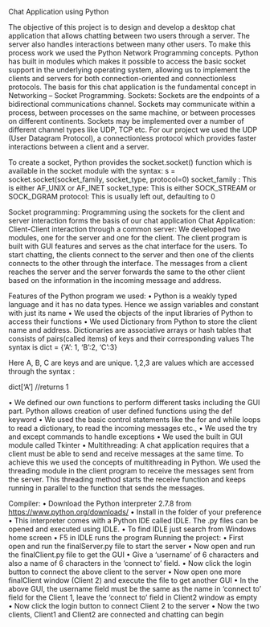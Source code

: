 
Chat Application using Python

The objective of this project is to design and develop a desktop chat application that allows chatting between two users through a server. The server also handles interactions between many other users. To make this process work we used the Python Network Programming concepts. Python has built in modules which makes it possible to access the basic socket support in the underlying operating system, allowing us to implement the clients and servers for both connection-oriented and connectionless protocols. The basis for this chat application is the fundamental concept in Networking – Socket Programming. Sockets: Sockets are the endpoints of a bidirectional communications channel. Sockets may communicate within a process, between processes on the same machine, or between processes on different continents. Sockets may be implemented over a number of different channel types like UDP, TCP etc. For our project we used the UDP (User Datagram Protocol), a connectionless protocol which provides faster interactions between a client and a server.

To create a socket, Python provides the socket.socket() function which is available in the socket module with the syntax: s = socket.socket(socket_family, socket_type, protocol=0) socket_family : This is either AF_UNIX or AF_INET socket_type: This is either SOCK_STREAM or SOCK_DGRAM protocol: This is usually left out, defaulting to 0

Socket programming: Programming using the sockets for the client and server interaction forms the basis of our chat application Chat Application: Client-Client interaction through a common server: We developed two modules, one for the server and one for the client. The client program is built with GUI features and serves as the chat interface for the users. To start chatting, the clients connect to the server and then one of the clients connects to the other through the interface. The messages from a client reaches the server and the server forwards the same to the other client based on the information in the incoming message and address.

Features of the Python program we used: • Python is a weakly typed language and it has no data types. Hence we assign variables and constant with just its name • We used the objects of the input libraries of Python to access their functions • We used Dictionary from Python to store the client name and address. Dictionaries are associative arrays or hash tables that consists of pairs(called items) of keys and their corresponding values The syntax is dict = {‘A’: 1, ‘B’:2, ‘C’:3}

Here A, B, C are keys and are unique. 1,2,3 are values which are accessed through the syntax :

dict[‘A’] //returns 1

• We defined our own functions to perform different tasks including the GUI part. Python allows creation of user defined functions using the def keyword • We used the basic control statements like the for and while loops to read a dictionary, to read the incoming messages etc., • We used the try and except commands to handle exceptions • We used the built in GUI module called Tkinter • Multithreading: A chat application requires that a client must be able to send and receive messages at the same time. To achieve this we used the concepts of multithreading in Python. We used the threading module in the client program to receive the messages sent from the server. This threading method starts the receive function and keeps running in parallel to the function that sends the messages.

Compiler: • Download the Python interpreter 2.7.8 from https://www.python.org/downloads/ • Install in the folder of your preference • This interpreter comes with a Python IDE called IDLE. The .py files can be opened and executed using IDLE. • To find IDLE just search from Windows home screen • F5 in IDLE runs the program Running the project: • First open and run the finalServer.py file to start the server • Now open and run the finalClient.py file to get the GUI • Give a ‘username’ of 6 characters and also a name of 6 characters in the ‘connect to’ field. • Now click the login button to connect the above client to the server • Now open one more finalClient window (Client 2) and execute the file to get another GUI • In the above GUI, the username field must be the same as the name in ‘connect to’ field for the Client 1, leave the ‘connect to’ field in Client2 window as empty • Now click the login button to connect Client 2 to the server • Now the two clients, Client1 and Client2 are connected and chatting can begin
